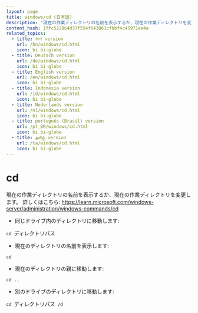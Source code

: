 ```yaml
---
layout: page
title: windows/cd (日本語)
description: "現在の作業ディレクトリの名前を表示するか、現在の作業ディレクトリを変更します。"
content_hash: 1ffc522864d37f554f643861cfbbf4c45971ee4a
related_topics:
  - title: বাংলা version
    url: /bn/windows/cd.html
    icon: bi bi-globe
  - title: Deutsch version
    url: /de/windows/cd.html
    icon: bi bi-globe
  - title: English version
    url: /en/windows/cd.html
    icon: bi bi-globe
  - title: Indonesia version
    url: /id/windows/cd.html
    icon: bi bi-globe
  - title: Nederlands version
    url: /nl/windows/cd.html
    icon: bi bi-globe
  - title: português (Brasil) version
    url: /pt_BR/windows/cd.html
    icon: bi bi-globe
  - title: தமிழ் version
    url: /ta/windows/cd.html
    icon: bi bi-globe
---
```

# cd

現在の作業ディレクトリの名前を表示するか、現在の作業ディレクトリを変更します。
詳しくはこちら: <https://learn.microsoft.com/windows-server/administration/windows-commands/cd>

- 同じドライブ内のディレクトリに移動します:

`cd `<span class="tldr-var badge badge-pill bg-dark-lm bg-white-dm text-white-lm text-dark-dm font-weight-bold">ディレクトリパス</span>

- 現在のディレクトリの名前を表示します:

`cd`

- 現在のディレクトリの親に移動します:

`cd ..`

- 別のドライブのディレクトリに移動します:

`cd `<span class="tldr-var badge badge-pill bg-dark-lm bg-white-dm text-white-lm text-dark-dm font-weight-bold">ディレクトリパス</span>` /d`
